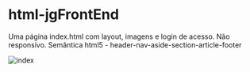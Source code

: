 # html-jgFrontEnd
Uma página index.html com layout, imagens e login de acesso. Não responsivo.
Semântica html5 - header-nav-aside-section-article-footer

![index](https://user-images.githubusercontent.com/47151248/147202303-7aad1a82-f5e1-4741-93ed-857c903968a2.png)
